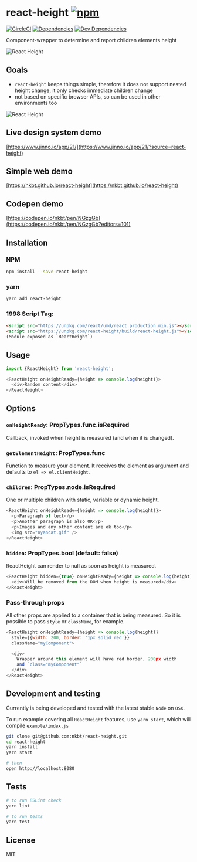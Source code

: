 # react-height [![npm](https://img.shields.io/npm/v/react-height.svg?style=flat-square)](https://www.npmjs.com/package/react-height)

[![CircleCI](https://img.shields.io/circleci/project/nkbt/react-height.svg?style=flat-square&label=build)](https://circleci.com/gh/nkbt/react-height)
[![Dependencies](https://img.shields.io/david/nkbt/react-height.svg?style=flat-square)](https://david-dm.org/nkbt/react-height)
[![Dev Dependencies](https://img.shields.io/david/dev/nkbt/react-height.svg?style=flat-square)](https://david-dm.org/nkbt/react-height#info=devDependencies)

Component-wrapper to determine and report children elements height

![React Height](./example/react-height.gif)


## Goals

- `react-height` keeps things simple, therefore it does not support nested height change, it only checks immediate children change
- not based on specific browser APIs, so can be used in other environments too

![React Height](src/example/react-height.gif)

## Live design system demo

[https://www.jinno.io/app/21/](https://www.jinno.io/app/21/?source=react-height)

## Simple web demo

[https://nkbt.github.io/react-height](https://nkbt.github.io/react-height)

## Codepen demo

[https://codepen.io/nkbt/pen/NGzgGb](https://codepen.io/nkbt/pen/NGzgGb?editors=101)

## Installation

### NPM

```sh
npm install --save react-height
```

### yarn

```sh
yarn add react-height 
```

### 1998 Script Tag:
```html
<script src="https://unpkg.com/react/umd/react.production.min.js"></script>
<script src="https://unpkg.com/react-height/build/react-height.js"></script>
(Module exposed as `ReactHeight`)
```


## Usage
```js
import {ReactHeight} from 'react-height';

<ReactHeight onHeightReady={height => console.log(height)}>
  <div>Random content</div>
</ReactHeight>
```

## Options


### `onHeightReady`: PropTypes.func.isRequired

Callback, invoked when height is measured (and when it is changed).

### `getElementHeight`: PropTypes.func

Function to measure your element. It receives the element as argument and defaults to `el => el.clientHeight`.

### `children`: PropTypes.node.isRequired

One or multiple children with static, variable or dynamic height.

```js
<ReactHeight onHeightReady={height => console.log(height)}>
  <p>Paragraph of text</p>
  <p>Another paragraph is also OK</p>
  <p>Images and any other content are ok too</p>
  <img src="nyancat.gif" />
</ReactHeight>
```


### `hidden`: PropTypes.bool (default: false)

ReactHeight can render to null as soon as height is measured.

```js
<ReactHeight hidden={true} onHeightReady={height => console.log(height)}>
  <div>Will be removed from the DOM when height is measured</div>
</ReactHeight>
```

### Pass-through props

All other props are applied to a container that is being measured. So it is possible to pass `style` or `className`, for example.

```js
<ReactHeight onHeightReady={height => console.log(height)}
  style={{width: 200, border: '1px solid red'}}
  className="myComponent">

  <div>
    Wrapper around this element will have red border, 200px width
    and `class="myComponent"`
  </div>
</ReactHeight>
```



## Development and testing

Currently is being developed and tested with the latest stable `Node` on `OSX`.

To run example covering all `ReactHeight` features, use `yarn start`, which will compile `example/index.js`

```bash
git clone git@github.com:nkbt/react-height.git
cd react-height
yarn install
yarn start

# then
open http://localhost:8080
```

## Tests

```bash
# to run ESLint check
yarn lint

# to run tests
yarn test
```

## License

MIT

